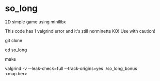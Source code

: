 # so_long

2D simple game using minilibx

This code has 1 valgrind error and it's still norminette KO! Use with caution!

git clone <ssh>

cd so_long

make

valgrind -v --leak-check=full --track-origins=yes ./so_long_bonus <map.ber>

